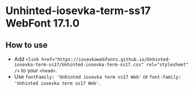 # Unhinted-iosevka-term-ss17 WebFont 17.1.0

## How to use

- Add `<link href="https://iosevkawebfonts.github.io/Unhinted-iosevka-term-ss17/Unhinted-iosevka-term-ss17.css" rel="stylesheet" />` to your `<head>`.
- Use `fontFamily: 'Unhinted iosevka term ss17 Web'` or `font-family: 'Unhinted iosevka term ss17 Web'`.
